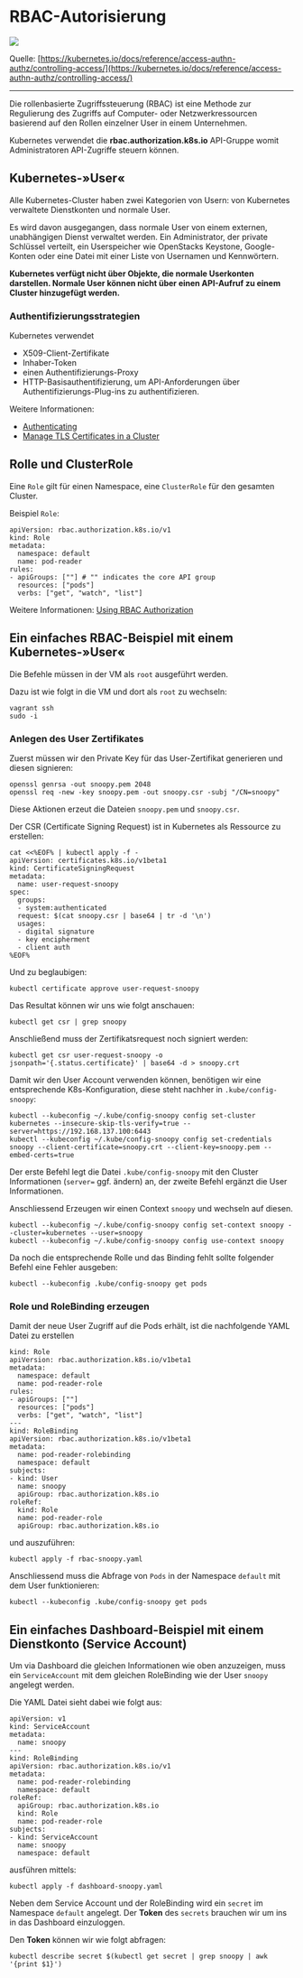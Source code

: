 RBAC-Autorisierung
==================

![](https://d33wubrfki0l68.cloudfront.net/673dbafd771491a080c02c6de3fdd41b09623c90/50100/images/docs/admin/access-control-overview.svg)

Quelle: [https://kubernetes.io/docs/reference/access-authn-authz/controlling-access/](https://kubernetes.io/docs/reference/access-authn-authz/controlling-access/)

- - -

Die rollenbasierte Zugriffssteuerung (RBAC) ist eine Methode zur Regulierung des Zugriffs auf Computer- oder Netzwerkressourcen basierend auf den Rollen einzelner User in einem Unternehmen.

Kubernetes verwendet die **rbac.authorization.k8s.io** API-Gruppe womit Administratoren API-Zugriffe steuern können.

Kubernetes-»User«
-----------------

Alle Kubernetes-Cluster haben zwei Kategorien von Usern: von Kubernetes verwaltete Dienstkonten und normale User.

Es wird davon ausgegangen, dass normale User von einem externen, unabhängigen Dienst verwaltet werden. Ein Administrator, der private Schlüssel verteilt, ein Userspeicher wie OpenStacks Keystone, Google-Konten oder eine Datei mit einer Liste von Usernamen und Kennwörtern.

**Kubernetes verfügt nicht über Objekte, die normale Userkonten darstellen. Normale User können nicht über einen API-Aufruf zu einem Cluster hinzugefügt werden.**

### Authentifizierungsstrategien

Kubernetes verwendet 
* X509-Client-Zertifikate
* Inhaber-Token
* einen Authentifizierungs-Proxy 
* HTTP-Basisauthentifizierung, um API-Anforderungen über Authentifizierungs-Plug-ins zu authentifizieren. 

Weitere Informationen: 
* [Authenticating](https://kubernetes.io/docs/reference/access-authn-authz/authentication/)
* [Manage TLS Certificates in a Cluster](https://kubernetes.io/docs/tasks/tls/managing-tls-in-a-cluster/)

Rolle und ClusterRole
---------------------

Eine `Role` gilt für einen Namespace, eine `ClusterRole` für den gesamten Cluster.
 
Beispiel `Role`:

    apiVersion: rbac.authorization.k8s.io/v1
    kind: Role
    metadata:
      namespace: default
      name: pod-reader
    rules:
    - apiGroups: [""] # "" indicates the core API group
      resources: ["pods"]
      verbs: ["get", "watch", "list"]

Weitere Informationen: [Using RBAC Authorization](https://kubernetes.io/docs/reference/access-authn-authz/rbac/)

Ein einfaches RBAC-Beispiel mit einem Kubernetes-»User«
-------------------------------------------------------

Die Befehle müssen in der VM als `root` ausgeführt werden. 

Dazu ist wie folgt in die VM und dort als `root` zu wechseln:

    vagrant ssh
    sudo -i

### Anlegen des User Zertifikates

Zuerst müssen wir den Private Key für das User-Zertifikat generieren und diesen signieren:

    openssl genrsa -out snoopy.pem 2048
    openssl req -new -key snoopy.pem -out snoopy.csr -subj "/CN=snoopy"
    
Diese Aktionen erzeut die Dateien `snoopy.pem` und `snoopy.csr`.

Der CSR (Certificate Signing Request) ist in Kubernetes als Ressource zu erstellen:

    cat <<%EOF% | kubectl apply -f -
    apiVersion: certificates.k8s.io/v1beta1
    kind: CertificateSigningRequest
    metadata:
      name: user-request-snoopy
    spec:
      groups:
      - system:authenticated
      request: $(cat snoopy.csr | base64 | tr -d '\n')
      usages:
      - digital signature
      - key encipherment
      - client auth
    %EOF%

Und zu beglaubigen:

    kubectl certificate approve user-request-snoopy

Das Resultat können wir uns wie folgt anschauen:

    kubectl get csr | grep snoopy    


Anschließend muss der Zertifikatsrequest noch signiert werden:

    kubectl get csr user-request-snoopy -o jsonpath='{.status.certificate}' | base64 -d > snoopy.crt
    
Damit wir den User Account verwenden können, benötigen wir eine entsprechende K8s-Konfiguration, diese steht nachher in `.kube/config-snoopy`:

    kubectl --kubeconfig ~/.kube/config-snoopy config set-cluster kubernetes --insecure-skip-tls-verify=true --server=https://192.168.137.100:6443
    kubectl --kubeconfig ~/.kube/config-snoopy config set-credentials snoopy --client-certificate=snoopy.crt --client-key=snoopy.pem --embed-certs=true
    
Der erste Befehl legt die Datei `.kube/config-snoopy` mit den Cluster Informationen (`server=` ggf. ändern) an, der zweite Befehl ergänzt die User Informationen.

Anschliessend Erzeugen wir einen Context `snoopy` und wechseln auf diesen.

    kubectl --kubeconfig ~/.kube/config-snoopy config set-context snoopy --cluster=kubernetes --user=snoopy 
    kubectl --kubeconfig ~/.kube/config-snoopy config use-context snoopy
    
Da noch die entsprechende Rolle und das Binding fehlt sollte folgender Befehl eine Fehler ausgeben:

    kubectl --kubeconfig .kube/config-snoopy get pods    

### Role und RoleBinding erzeugen

Damit der neue User Zugriff auf die Pods erhält, ist die nachfolgende YAML Datei zu erstellen

    kind: Role
    apiVersion: rbac.authorization.k8s.io/v1beta1
    metadata:
      namespace: default
      name: pod-reader-role
    rules:
    - apiGroups: [""]
      resources: ["pods"]
      verbs: ["get", "watch", "list"]
    ---
    kind: RoleBinding
    apiVersion: rbac.authorization.k8s.io/v1beta1
    metadata:
      name: pod-reader-rolebinding
      namespace: default
    subjects:
    - kind: User
      name: snoopy
      apiGroup: rbac.authorization.k8s.io
    roleRef:
      kind: Role
      name: pod-reader-role
      apiGroup: rbac.authorization.k8s.io

und auszuführen:
 
    kubectl apply -f rbac-snoopy.yaml
   
Anschliessend muss die Abfrage von `Pods` in der Namespace `default` mit dem User funktionieren:

    kubectl --kubeconfig .kube/config-snoopy get pods   
 
   
Ein einfaches Dashboard-Beispiel mit einem Dienstkonto (Service Account)
------------------------------------------------------------------------

Um via Dashboard die gleichen Informationen wie oben anzuzeigen, muss ein `ServiceAccount` mit dem gleichen RoleBinding wie der User `snoopy` angelegt werden.   

Die YAML Datei sieht dabei wie folgt aus:

    apiVersion: v1
    kind: ServiceAccount
    metadata:
      name: snoopy
    ---
    kind: RoleBinding
    apiVersion: rbac.authorization.k8s.io/v1
    metadata:
      name: pod-reader-rolebinding
      namespace: default
    roleRef:
      apiGroup: rbac.authorization.k8s.io  
      kind: Role
      name: pod-reader-role
    subjects:
    - kind: ServiceAccount
      name: snoopy
      namespace: default  

ausführen mittels:

    kubectl apply -f dashboard-snoopy.yaml
    
Neben dem Service Account und der RoleBinding wird ein `secret` im Namespace `default` angelegt. Der **Token** des `secrets` brauchen wir um ins in das Dashboard einzuloggen.

Den **Token** können wir wie folgt abfragen:

    kubectl describe secret $(kubectl get secret | grep snoopy | awk '{print $1}')
    
          